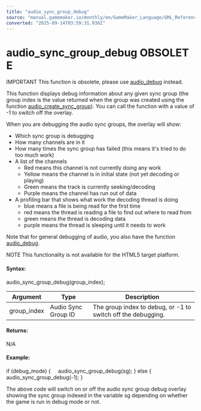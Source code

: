 ```yaml
---
title: "audio_sync_group_debug"
source: "manual.gamemaker.io/monthly/en/GameMaker_Language/GML_Reference/Asset_Management/Audio/Audio_Synchronisation/audio_sync_group_debug.htm"
converted: "2025-09-14T03:59:31.936Z"
---
```


# audio\_sync\_group\_debug OBSOLETE

IMPORTANT This function is obsolete, please use [audio\_debug](../audio_debug.md) instead.

This function displays debug information about any given sync group (the group index is the value returned when the group was created using the function [audio\_create\_sync\_group](audio_create_sync_group.md)). You can call the function with a value of -1 to switch off the overlay.

When you are debugging the audio sync groups, the overlay will show:

-   Which sync group is debugging
-   How many channels are in it
-   How many times the sync group has failed (this means it's tried to do too much work)
-   A list of the channels
    -   Red means this channel is not currently doing any work
    -   Yellow means the channel is in initial state (not yet decoding or playing)
    -   Green means the track is currently seeking/decoding
    -   Purple means the channel has run out of data
-   A profiling bar that shows what work the decoding thread is doing
    -   blue means a file is being read for the first time
    -   red means the thread is reading a file to find out where to read from
    -   green means the thread is decoding data
    -   purple means the thread is sleeping until it needs to work

Note that for general debugging of audio, you also have the function [audio\_debug](../audio_debug.md).

NOTE This functionality is not available for the HTML5 target platform.

#### Syntax:

audio\_sync\_group\_debug(group\_index);

| Argument | Type | Description |
| --- | --- | --- |
| group_index | Audio Sync Group ID | The group index to debug, or -1 to switch off the debugging. |

#### Returns:

N/A

#### Example:

if (debug\_mode)
{
    audio\_sync\_group\_debug(sg);
}
else
{
    audio\_sync\_group\_debug(-1);
}

The above code will switch on or off the audio sync group debug overlay showing the sync group indexed in the variable sg depending on whether the game is run in debug mode or not.